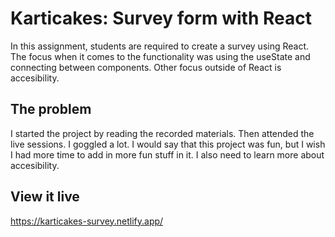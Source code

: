# Karticakes: Survey form with React

In this assignment, students are required to create a survey using React. The focus when it comes to the functionality was using the useState and connecting between components. Other focus outside of React is accesibility.

## The problem

I started the project by reading the recorded materials. Then attended the live sessions. I goggled a lot. I would say that this project was fun, but I wish I had more time to add in more fun stuff in it. I also need to learn more about accesibility. 

## View it live

https://karticakes-survey.netlify.app/
